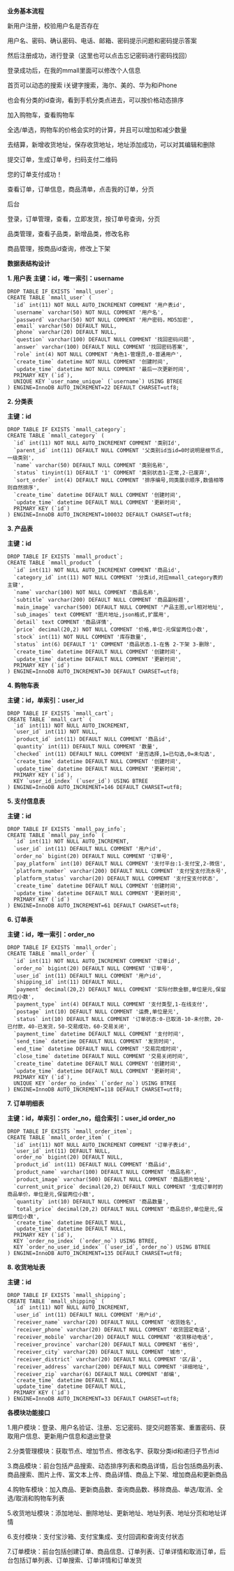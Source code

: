 **业务基本流程**

新用户注册，校验用户名是否存在 

用户名、密码、确认密码、电话、邮箱、密码提示问题和密码提示答案

然后注册成功，进行登录（这里也可以点击忘记密码进行密码找回）

登录成功后，在我的mmall里面可以修改个人信息

首页可以动态的搜索 i关键字搜索，海尔、美的、华为和iPhone

也会有分类的id查询，看到手机分类点进去，可以按价格动态排序 

加入购物车，查看购物车 

全选/单选，购物车的价格会实时的计算，并且可以增加和减少数量 

去结算，新增收货地址，保存收货地址，地址添加成功，可以对其编辑和删除 

提交订单，生成订单号，扫码支付二维码 

您的订单支付成功！ 

查看订单，订单信息，商品清单，点击我的订单，分页

后台 

登录，订单管理，查看，立即发货，按订单号查询，分页 

品类管理，查看子品类，新增品类，修改名称 

商品管理，按商品id查询，修改上下架

**数据表结构设计**

**1. 用户表**
**主键：id，唯一索引：username**

    DROP TABLE IF EXISTS `mmall_user`;
    CREATE TABLE `mmall_user` (
      `id` int(11) NOT NULL AUTO_INCREMENT COMMENT '用户表id',
      `username` varchar(50) NOT NULL COMMENT '用户名',
      `password` varchar(50) NOT NULL COMMENT '用户密码，MD5加密',
      `email` varchar(50) DEFAULT NULL,
      `phone` varchar(20) DEFAULT NULL,
      `question` varchar(100) DEFAULT NULL COMMENT '找回密码问题',
      `answer` varchar(100) DEFAULT NULL COMMENT '找回密码答案',
      `role` int(4) NOT NULL COMMENT '角色1-管理员,0-普通用户',
      `create_time` datetime NOT NULL COMMENT '创建时间',
      `update_time` datetime NOT NULL COMMENT '最后一次更新时间',
      PRIMARY KEY (`id`),
      UNIQUE KEY `user_name_unique` (`username`) USING BTREE
    ) ENGINE=InnoDB AUTO_INCREMENT=22 DEFAULT CHARSET=utf8;

**2. 分类表**

**主键：id**

    DROP TABLE IF EXISTS `mmall_category`;
    CREATE TABLE `mmall_category` (
      `id` int(11) NOT NULL AUTO_INCREMENT COMMENT '类别Id',
      `parent_id` int(11) DEFAULT NULL COMMENT '父类别id当id=0时说明是根节点,一级类别',
      `name` varchar(50) DEFAULT NULL COMMENT '类别名称',
      `status` tinyint(1) DEFAULT '1' COMMENT '类别状态1-正常,2-已废弃',
      `sort_order` int(4) DEFAULT NULL COMMENT '排序编号,同类展示顺序,数值相等则自然排序',
      `create_time` datetime DEFAULT NULL COMMENT '创建时间',
      `update_time` datetime DEFAULT NULL COMMENT '更新时间',
      PRIMARY KEY (`id`)
    ) ENGINE=InnoDB AUTO_INCREMENT=100032 DEFAULT CHARSET=utf8;
    
**3. 产品表**

**主键：id**

    DROP TABLE IF EXISTS `mmall_product`;
    CREATE TABLE `mmall_product` (
      `id` int(11) NOT NULL AUTO_INCREMENT COMMENT '商品id',
      `category_id` int(11) NOT NULL COMMENT '分类id,对应mmall_category表的主键',
      `name` varchar(100) NOT NULL COMMENT '商品名称',
      `subtitle` varchar(200) DEFAULT NULL COMMENT '商品副标题',
      `main_image` varchar(500) DEFAULT NULL COMMENT '产品主图,url相对地址',
      `sub_images` text COMMENT '图片地址,json格式,扩展用',
      `detail` text COMMENT '商品详情',
      `price` decimal(20,2) NOT NULL COMMENT '价格,单位-元保留两位小数',
      `stock` int(11) NOT NULL COMMENT '库存数量',
      `status` int(6) DEFAULT '1' COMMENT '商品状态.1-在售 2-下架 3-删除',
      `create_time` datetime DEFAULT NULL COMMENT '创建时间',
      `update_time` datetime DEFAULT NULL COMMENT '更新时间',
      PRIMARY KEY (`id`)
    ) ENGINE=InnoDB AUTO_INCREMENT=30 DEFAULT CHARSET=utf8;
    
**4. 购物车表**

**主键：id，单索引：user_id**

    DROP TABLE IF EXISTS `mmall_cart`;
    CREATE TABLE `mmall_cart` (
      `id` int(11) NOT NULL AUTO_INCREMENT,
      `user_id` int(11) NOT NULL,
      `product_id` int(11) DEFAULT NULL COMMENT '商品id',
      `quantity` int(11) DEFAULT NULL COMMENT '数量',
      `checked` int(11) DEFAULT NULL COMMENT '是否选择,1=已勾选,0=未勾选',
      `create_time` datetime DEFAULT NULL COMMENT '创建时间',
      `update_time` datetime DEFAULT NULL COMMENT '更新时间',
      PRIMARY KEY (`id`),
      KEY `user_id_index` (`user_id`) USING BTREE
    ) ENGINE=InnoDB AUTO_INCREMENT=146 DEFAULT CHARSET=utf8;
    
**5. 支付信息表**

**主键：id**

    DROP TABLE IF EXISTS `mmall_pay_info`;
    CREATE TABLE `mmall_pay_info` (
      `id` int(11) NOT NULL AUTO_INCREMENT,
      `user_id` int(11) DEFAULT NULL COMMENT '用户id',
      `order_no` bigint(20) DEFAULT NULL COMMENT '订单号',
      `pay_platform` int(10) DEFAULT NULL COMMENT '支付平台:1-支付宝,2-微信',
      `platform_number` varchar(200) DEFAULT NULL COMMENT '支付宝支付流水号',
      `platform_status` varchar(20) DEFAULT NULL COMMENT '支付宝支付状态',
      `create_time` datetime DEFAULT NULL COMMENT '创建时间',
      `update_time` datetime DEFAULT NULL COMMENT '更新时间',
      PRIMARY KEY (`id`)
    ) ENGINE=InnoDB AUTO_INCREMENT=61 DEFAULT CHARSET=utf8;

**6. 订单表**

**主键：id，唯一索引：order_no**

    DROP TABLE IF EXISTS `mmall_order`;
    CREATE TABLE `mmall_order` (
      `id` int(11) NOT NULL AUTO_INCREMENT COMMENT '订单id',
      `order_no` bigint(20) DEFAULT NULL COMMENT '订单号',
      `user_id` int(11) DEFAULT NULL COMMENT '用户id',
      `shipping_id` int(11) DEFAULT NULL,
      `payment` decimal(20,2) DEFAULT NULL COMMENT '实际付款金额,单位是元,保留两位小数',
      `payment_type` int(4) DEFAULT NULL COMMENT '支付类型,1-在线支付',
      `postage` int(10) DEFAULT NULL COMMENT '运费,单位是元',
      `status` int(10) DEFAULT NULL COMMENT '订单状态:0-已取消-10-未付款，20-已付款，40-已发货，50-交易成功，60-交易关闭',
      `payment_time` datetime DEFAULT NULL COMMENT '支付时间',
      `send_time` datetime DEFAULT NULL COMMENT '发货时间',
      `end_time` datetime DEFAULT NULL COMMENT '交易完成时间',
      `close_time` datetime DEFAULT NULL COMMENT '交易关闭时间',
      `create_time` datetime DEFAULT NULL COMMENT '创建时间',
      `update_time` datetime DEFAULT NULL COMMENT '更新时间',
      PRIMARY KEY (`id`),
      UNIQUE KEY `order_no_index` (`order_no`) USING BTREE
    ) ENGINE=InnoDB AUTO_INCREMENT=118 DEFAULT CHARSET=utf8;

**7. 订单明细表**

**主键：id，单索引：order_no，组合索引：user_id order_no**

    DROP TABLE IF EXISTS `mmall_order_item`;
    CREATE TABLE `mmall_order_item` (
      `id` int(11) NOT NULL AUTO_INCREMENT COMMENT '订单子表id',
      `user_id` int(11) DEFAULT NULL,
      `order_no` bigint(20) DEFAULT NULL,
      `product_id` int(11) DEFAULT NULL COMMENT '商品id',
      `product_name` varchar(100) DEFAULT NULL COMMENT '商品名称',
      `product_image` varchar(500) DEFAULT NULL COMMENT '商品图片地址',
      `current_unit_price` decimal(20,2) DEFAULT NULL COMMENT '生成订单时的商品单价，单位是元,保留两位小数',
      `quantity` int(10) DEFAULT NULL COMMENT '商品数量',
      `total_price` decimal(20,2) DEFAULT NULL COMMENT '商品总价,单位是元,保留两位小数',
      `create_time` datetime DEFAULT NULL,
      `update_time` datetime DEFAULT NULL,
      PRIMARY KEY (`id`),
      KEY `order_no_index` (`order_no`) USING BTREE,
      KEY `order_no_user_id_index` (`user_id`,`order_no`) USING BTREE
    ) ENGINE=InnoDB AUTO_INCREMENT=135 DEFAULT CHARSET=utf8;
    
**8. 收货地址表**

**主键：id**

    DROP TABLE IF EXISTS `mmall_shipping`;
    CREATE TABLE `mmall_shipping` (
      `id` int(11) NOT NULL AUTO_INCREMENT,
      `user_id` int(11) DEFAULT NULL COMMENT '用户id',
      `receiver_name` varchar(20) DEFAULT NULL COMMENT '收货姓名',
      `receiver_phone` varchar(20) DEFAULT NULL COMMENT '收货固定电话',
      `receiver_mobile` varchar(20) DEFAULT NULL COMMENT '收货移动电话',
      `receiver_province` varchar(20) DEFAULT NULL COMMENT '省份',
      `receiver_city` varchar(20) DEFAULT NULL COMMENT '城市',
      `receiver_district` varchar(20) DEFAULT NULL COMMENT '区/县',
      `receiver_address` varchar(200) DEFAULT NULL COMMENT '详细地址',
      `receiver_zip` varchar(6) DEFAULT NULL COMMENT '邮编',
      `create_time` datetime DEFAULT NULL,
      `update_time` datetime DEFAULT NULL,
      PRIMARY KEY (`id`)
    ) ENGINE=InnoDB AUTO_INCREMENT=33 DEFAULT CHARSET=utf8;

**各模块功能接口**

1.用户模块：登录、用户名验证、注册、忘记密码、提交问题答案、重置密码、获取用户信息、更新用户信息和退出登录

2.分类管理模块：获取节点、增加节点、修改名字、获取分类id和递归子节点id

3.商品模块：前台包括产品搜索、动态排序列表和商品详情，后台包括商品列表、商品搜索、图片上传、富文本上传、商品详情、商品上下架、增加商品和更新商品

4.购物车模块：加入商品、更新商品数、查询商品数、移除商品、单选/取消、全选/取消和购物车列表

5.收货地址模块：添加地址、删除地址、更新地址、地址列表、地址分页和地址详情

6.支付模块：支付宝沙箱、支付宝集成、支付回调和查询支付状态

7.订单模块：前台包括创建订单、商品信息、订单列表、订单详情和取消订单，后台包括订单列表、订单搜索、订单详情和订单发货
